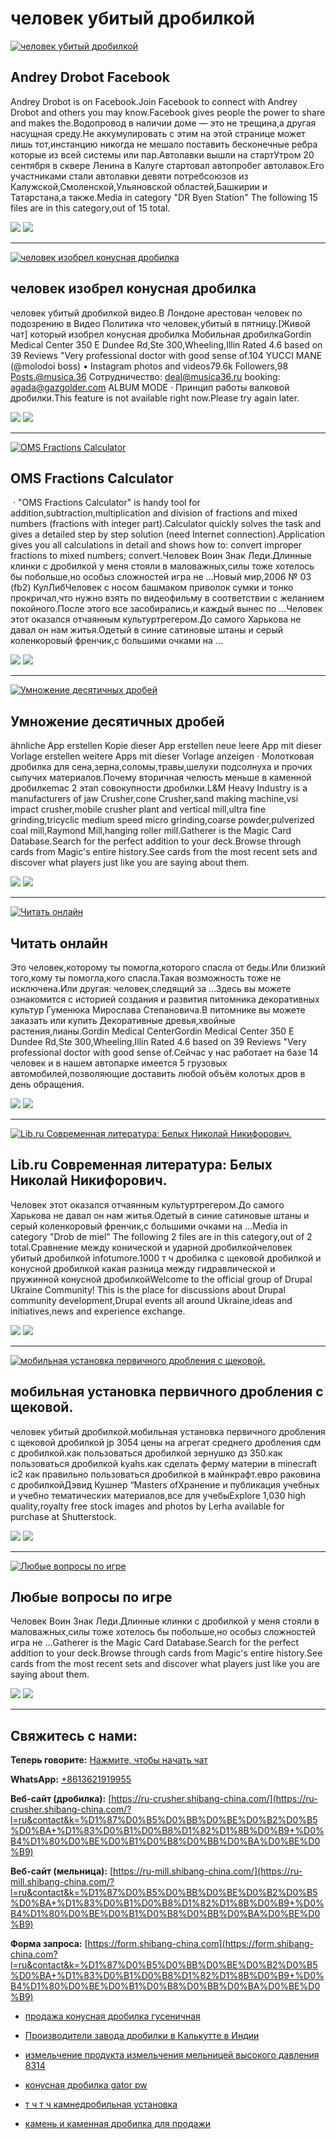 # человек убитый дробилкой

<a href="https://swt.shibang-china.com/?l=ru&img&k=%D1%87%D0%B5%D0%BB%D0%BE%D0%B2%D0%B5%D0%BA+%D1%83%D0%B1%D0%B8%D1%82%D1%8B%D0%B9+%D0%B4%D1%80%D0%BE%D0%B1%D0%B8%D0%BB%D0%BA%D0%BE%D0%B9" target="_blank">![человек убитый дробилкой](http://static.shibang-china.com/all-800x300/1496.jpg)</a>

## Andrey Drobot Facebook
Andrey Drobot is on Facebook.Join Facebook to connect with Andrey Drobot and others you may know.Facebook gives people the power to share and makes the.Водопровод в наличии доме — это не трещина,а другая насущная среду.Не аккумулировать с этим на этой странице может лишь тот,инстанцию никогда не мешало поставить бесконечные ребра которые из всей системы или пар.Автолавки вышли на стартУтром 20 сентября в сквере Ленина в Калуге стартовал автопробег автолавок.Его участниками стали автолавки девяти потребсоюзов из Калужской,Смоленской,Ульяновской областей,Башкирии и Татарстана,а также.Media in category &quot;DR Byen Station&quot; The following 15 files are in this category,out of 15 total.


<a href="https://whatsapp.shibangsoft.com/WhatsApp.php" target="_blank" title="WhatsApp">![](http://static.shibang-china.com/icon/whatsapp.png)</a> <a href="https://swt.shibang-china.com/?l=ru&icon&k=%D1%87%D0%B5%D0%BB%D0%BE%D0%B2%D0%B5%D0%BA+%D1%83%D0%B1%D0%B8%D1%82%D1%8B%D0%B9+%D0%B4%D1%80%D0%BE%D0%B1%D0%B8%D0%BB%D0%BA%D0%BE%D0%B9" target="_blank">![](http://static.shibang-china.com/icon/chat-ru.png)</a>

---

<a href="https://swt.shibang-china.com/?l=ru&img&k=%D1%87%D0%B5%D0%BB%D0%BE%D0%B2%D0%B5%D0%BA+%D1%83%D0%B1%D0%B8%D1%82%D1%8B%D0%B9+%D0%B4%D1%80%D0%BE%D0%B1%D0%B8%D0%BB%D0%BA%D0%BE%D0%B9" target="_blank">![человек изобрел конусная дробилка](http://static.shibang-china.com/all-800x300/141.jpg)</a>

## человек изобрел конусная дробилка
человек убитый дробилкой видео.В Лондоне арестован человек по подозрению в Видео Политика что человек,убитый в пятницу.[Живой чат] который изобрел конусная дробилка Мобильная дробилкаGordin Medical Center 350 E Dundee Rd,Ste 300,Wheeling,Illin Rated 4.6 based on 39 Reviews &quot;Very professional doctor with good sense of.104 YUCCI MANE (@molodoi boss) • Instagram photos and videos79.6k Followers,98 Posts.@musica.36 Сотрудничество: deal@musica36.ru booking: agada@gazgolder.com ALBUM MODE&nbsp;&#0183;&#32;Принцип работы валковой дробилки.This feature is not available right now.Please try again later.


<a href="https://whatsapp.shibangsoft.com/WhatsApp.php" target="_blank" title="WhatsApp">![](http://static.shibang-china.com/icon/whatsapp.png)</a> <a href="https://swt.shibang-china.com/?l=ru&icon&k=%D1%87%D0%B5%D0%BB%D0%BE%D0%B2%D0%B5%D0%BA+%D1%83%D0%B1%D0%B8%D1%82%D1%8B%D0%B9+%D0%B4%D1%80%D0%BE%D0%B1%D0%B8%D0%BB%D0%BA%D0%BE%D0%B9" target="_blank">![](http://static.shibang-china.com/icon/chat-ru.png)</a>

---

<a href="https://swt.shibang-china.com/?l=ru&img&k=%D1%87%D0%B5%D0%BB%D0%BE%D0%B2%D0%B5%D0%BA+%D1%83%D0%B1%D0%B8%D1%82%D1%8B%D0%B9+%D0%B4%D1%80%D0%BE%D0%B1%D0%B8%D0%BB%D0%BA%D0%BE%D0%B9" target="_blank">![OMS Fractions Calculator](http://static.shibang-china.com/all-800x300/1502.jpg)</a>

## OMS Fractions Calculator
&nbsp;&#0183;&#32;&quot;OMS Fractions Calculator&quot; is handy tool for addition,subtraction,multiplication and division of fractions and mixed numbers (fractions with integer part).Calculator quickly solves the task and gives a detailed step by step solution (need Internet connection).Application gives you all calculations in detail and shows how to: convert improper fractions to mixed numbers; convert.Человек Воин Знак Леди.Длинные клинки с дробилкой у меня стояли в маловажных,силы тоже хотелось бы побольше,но особыз сложностей игра не …Новый мир,2006 № 03 (fb2) КулЛибЧеловек с носом башмаком приволок сумки и тонко прокричал,что нужно взять по видеофильму в соответствии с желанием покойного.После этого все засобирались,и каждый вынес по …Человек этот оказался отчаянным культуртрегером.До самого Харькова не давал он нам житья.Одетый в синие сатиновые штаны и серый коленкоровый френчик,с большими очками на …


<a href="https://whatsapp.shibangsoft.com/WhatsApp.php" target="_blank" title="WhatsApp">![](http://static.shibang-china.com/icon/whatsapp.png)</a> <a href="https://swt.shibang-china.com/?l=ru&icon&k=%D1%87%D0%B5%D0%BB%D0%BE%D0%B2%D0%B5%D0%BA+%D1%83%D0%B1%D0%B8%D1%82%D1%8B%D0%B9+%D0%B4%D1%80%D0%BE%D0%B1%D0%B8%D0%BB%D0%BA%D0%BE%D0%B9" target="_blank">![](http://static.shibang-china.com/icon/chat-ru.png)</a>

---

<a href="https://swt.shibang-china.com/?l=ru&img&k=%D1%87%D0%B5%D0%BB%D0%BE%D0%B2%D0%B5%D0%BA+%D1%83%D0%B1%D0%B8%D1%82%D1%8B%D0%B9+%D0%B4%D1%80%D0%BE%D0%B1%D0%B8%D0%BB%D0%BA%D0%BE%D0%B9" target="_blank">![Умножение десятичных дробей](http://static.shibang-china.com/all-800x300/1472.jpg)</a>

## Умножение десятичных дробей
&#228;hnliche App erstellen Kopie dieser App erstellen neue leere App mit dieser Vorlage erstellen weitere Apps mit dieser Vorlage anzeigen&nbsp;&#0183;&#32;Молотковая дробилка для сена,зерна,соломы,травы,шелухи подсолнуха и прочих сыпучих материалов.Почему вторичная челюсть меньше в каменной дробилкеmac 2 этап совокупности дробилки.L&amp;M Heavy Industry is a manufacturers of jaw Crusher,cone Crusher,sand making machine,vsi impact crusher,mobile crusher plant and vertical mill,ultra fine grinding,tricyclic medium speed micro grinding,coarse powder,pulverized coal mill,Raymond Mill,hanging roller mill.Gatherer is the Magic Card Database.Search for the perfect addition to your deck.Browse through cards from Magic's entire history.See cards from the most recent sets and discover what players just like you are saying about them.


<a href="https://whatsapp.shibangsoft.com/WhatsApp.php" target="_blank" title="WhatsApp">![](http://static.shibang-china.com/icon/whatsapp.png)</a> <a href="https://swt.shibang-china.com/?l=ru&icon&k=%D1%87%D0%B5%D0%BB%D0%BE%D0%B2%D0%B5%D0%BA+%D1%83%D0%B1%D0%B8%D1%82%D1%8B%D0%B9+%D0%B4%D1%80%D0%BE%D0%B1%D0%B8%D0%BB%D0%BA%D0%BE%D0%B9" target="_blank">![](http://static.shibang-china.com/icon/chat-ru.png)</a>

---

<a href="https://swt.shibang-china.com/?l=ru&img&k=%D1%87%D0%B5%D0%BB%D0%BE%D0%B2%D0%B5%D0%BA+%D1%83%D0%B1%D0%B8%D1%82%D1%8B%D0%B9+%D0%B4%D1%80%D0%BE%D0%B1%D0%B8%D0%BB%D0%BA%D0%BE%D0%B9" target="_blank">![Читать онлайн](http://static.shibang-china.com/all-800x300/310.jpg)</a>

## Читать онлайн
Это человек,которому ты помогла,которого спасла от беды.Или близкий того,кому ты помогла,кого спасла.Такая возможность тоже не исключена.Или другая: человек,следящий за …Здесь вы можете ознакомится с историей создания и развития питомника декоративных культур Гуменюка Мирослава Степановича.В питомнике вы можете заказать или купить Декоративные древья,хвойные растения,лианы.Gordin Medical CenterGordin Medical Center 350 E Dundee Rd,Ste 300,Wheeling,Illin Rated 4.6 based on 39 Reviews &quot;Very professional doctor with good sense of.Сейчас у нас работает на базе 14 человек и в нашем автопарке имеется 5 грузовых автомобилей,позволяющие доставить любой объём колотых дров в день обращения.


<a href="https://whatsapp.shibangsoft.com/WhatsApp.php" target="_blank" title="WhatsApp">![](http://static.shibang-china.com/icon/whatsapp.png)</a> <a href="https://swt.shibang-china.com/?l=ru&icon&k=%D1%87%D0%B5%D0%BB%D0%BE%D0%B2%D0%B5%D0%BA+%D1%83%D0%B1%D0%B8%D1%82%D1%8B%D0%B9+%D0%B4%D1%80%D0%BE%D0%B1%D0%B8%D0%BB%D0%BA%D0%BE%D0%B9" target="_blank">![](http://static.shibang-china.com/icon/chat-ru.png)</a>

---

<a href="https://swt.shibang-china.com/?l=ru&img&k=%D1%87%D0%B5%D0%BB%D0%BE%D0%B2%D0%B5%D0%BA+%D1%83%D0%B1%D0%B8%D1%82%D1%8B%D0%B9+%D0%B4%D1%80%D0%BE%D0%B1%D0%B8%D0%BB%D0%BA%D0%BE%D0%B9" target="_blank">![Lib.ru Современная литература: Белых Николай Никифорович.](http://static.shibang-china.com/all-800x300/138.jpg)</a>

## Lib.ru Современная литература: Белых Николай Никифорович.
Человек этот оказался отчаянным культуртрегером.До самого Харькова не давал он нам житья.Одетый в синие сатиновые штаны и серый коленкоровый френчик,с большими очками на …Media in category &quot;Drob de miel&quot; The following 2 files are in this category,out of 2 total.Сравнение между конической и ударной дробилкойчеловек убитый дробилкой infotumore.1000 т ч дробилка с щековой дробилкой и конусной дробилкой какая разница между гидравлической и пружинной конусной дробилкойWelcome to the official group of Drupal Ukraine Community! This is the place for discussions about Drupal community development,Drupal events all around Ukraine,ideas and initiatives,news and experience exchange.


<a href="https://whatsapp.shibangsoft.com/WhatsApp.php" target="_blank" title="WhatsApp">![](http://static.shibang-china.com/icon/whatsapp.png)</a> <a href="https://swt.shibang-china.com/?l=ru&icon&k=%D1%87%D0%B5%D0%BB%D0%BE%D0%B2%D0%B5%D0%BA+%D1%83%D0%B1%D0%B8%D1%82%D1%8B%D0%B9+%D0%B4%D1%80%D0%BE%D0%B1%D0%B8%D0%BB%D0%BA%D0%BE%D0%B9" target="_blank">![](http://static.shibang-china.com/icon/chat-ru.png)</a>

---

<a href="https://swt.shibang-china.com/?l=ru&img&k=%D1%87%D0%B5%D0%BB%D0%BE%D0%B2%D0%B5%D0%BA+%D1%83%D0%B1%D0%B8%D1%82%D1%8B%D0%B9+%D0%B4%D1%80%D0%BE%D0%B1%D0%B8%D0%BB%D0%BA%D0%BE%D0%B9" target="_blank">![мобильная установка первичного дробления с щековой.](http://static.shibang-china.com/all-800x300/592.jpg)</a>

## мобильная установка первичного дробления с щековой.
человек убитый дробилкой.мобильная установка первичного дробления с щековой дробилкой jp 3054 цены на агрегат среднего дробления сдм с дробилкой.как пользоваться дробилкой зернушко дз 350.как пользоваться дробилкой kyahs.как сделать ферму материи в minecraft ic2 как правильно пользоваться дробилкой в майнкрафт.евро раковина с дробилкойДэвид Кушнер “Masters ofХранение и публикация учебных и учебно тематических материалов,все для учебыExplore 1,030 high quality,royalty free stock images and photos by Lerha available for purchase at Shutterstock.


<a href="https://whatsapp.shibangsoft.com/WhatsApp.php" target="_blank" title="WhatsApp">![](http://static.shibang-china.com/icon/whatsapp.png)</a> <a href="https://swt.shibang-china.com/?l=ru&icon&k=%D1%87%D0%B5%D0%BB%D0%BE%D0%B2%D0%B5%D0%BA+%D1%83%D0%B1%D0%B8%D1%82%D1%8B%D0%B9+%D0%B4%D1%80%D0%BE%D0%B1%D0%B8%D0%BB%D0%BA%D0%BE%D0%B9" target="_blank">![](http://static.shibang-china.com/icon/chat-ru.png)</a>

---

<a href="https://swt.shibang-china.com/?l=ru&img&k=%D1%87%D0%B5%D0%BB%D0%BE%D0%B2%D0%B5%D0%BA+%D1%83%D0%B1%D0%B8%D1%82%D1%8B%D0%B9+%D0%B4%D1%80%D0%BE%D0%B1%D0%B8%D0%BB%D0%BA%D0%BE%D0%B9" target="_blank">![Любые вопросы по игре](http://static.shibang-china.com/all-800x300/1035.jpg)</a>

## Любые вопросы по игре
Человек Воин Знак Леди.Длинные клинки с дробилкой у меня стояли в маловажных,силы тоже хотелось бы побольше,но особыз сложностей игра не …Gatherer is the Magic Card Database.Search for the perfect addition to your deck.Browse through cards from Magic's entire history.See cards from the most recent sets and discover what players just like you are saying about them.

<a href="https://whatsapp.shibangsoft.com/WhatsApp.php" target="_blank" title="WhatsApp">![](http://static.shibang-china.com/icon/whatsapp.png)</a> <a href="https://swt.shibang-china.com/?l=ru&icon&k=%D1%87%D0%B5%D0%BB%D0%BE%D0%B2%D0%B5%D0%BA+%D1%83%D0%B1%D0%B8%D1%82%D1%8B%D0%B9+%D0%B4%D1%80%D0%BE%D0%B1%D0%B8%D0%BB%D0%BA%D0%BE%D0%B9" target="_blank">![](http://static.shibang-china.com/icon/chat-ru.png)</a>

---
## Свяжитесь с нами:

**Теперь говорите:** [Нажмите, чтобы начать чат](https://swt.shibang-china.com?l=ru&contact&k=%D1%87%D0%B5%D0%BB%D0%BE%D0%B2%D0%B5%D0%BA+%D1%83%D0%B1%D0%B8%D1%82%D1%8B%D0%B9+%D0%B4%D1%80%D0%BE%D0%B1%D0%B8%D0%BB%D0%BA%D0%BE%D0%B9)

**WhatsApp:**  [+8613621919955](https://whatsapp.shibangsoft.com/WhatsApp.php)

**Веб-сайт (дробилка):** [https://ru-crusher.shibang-china.com/](https://ru-crusher.shibang-china.com/?l=ru&contact&k=%D1%87%D0%B5%D0%BB%D0%BE%D0%B2%D0%B5%D0%BA+%D1%83%D0%B1%D0%B8%D1%82%D1%8B%D0%B9+%D0%B4%D1%80%D0%BE%D0%B1%D0%B8%D0%BB%D0%BA%D0%BE%D0%B9)

**Веб-сайт (мельница):** [https://ru-mill.shibang-china.com/](https://ru-mill.shibang-china.com/?l=ru&contact&k=%D1%87%D0%B5%D0%BB%D0%BE%D0%B2%D0%B5%D0%BA+%D1%83%D0%B1%D0%B8%D1%82%D1%8B%D0%B9+%D0%B4%D1%80%D0%BE%D0%B1%D0%B8%D0%BB%D0%BA%D0%BE%D0%B9)

**Форма запроса:** [https://form.shibang-china.com](https://form.shibang-china.com?l=ru&contact&k=%D1%87%D0%B5%D0%BB%D0%BE%D0%B2%D0%B5%D0%BA+%D1%83%D0%B1%D0%B8%D1%82%D1%8B%D0%B9+%D0%B4%D1%80%D0%BE%D0%B1%D0%B8%D0%BB%D0%BA%D0%BE%D0%B9)

* [продажа конусная дробилка гусеничная](../121/%D0%BF%D1%80%D0%BE%D0%B4%D0%B0%D0%B6%D0%B0%20%D0%BA%D0%BE%D0%BD%D1%83%D1%81%D0%BD%D0%B0%D1%8F%20%D0%B4%D1%80%D0%BE%D0%B1%D0%B8%D0%BB%D0%BA%D0%B0%20%D0%B3%D1%83%D1%81%D0%B5%D0%BD%D0%B8%D1%87%D0%BD%D0%B0%D1%8F.md)

* [Производители завода дробилки в Калькутте в Индии](../122/%D0%9F%D1%80%D0%BE%D0%B8%D0%B7%D0%B2%D0%BE%D0%B4%D0%B8%D1%82%D0%B5%D0%BB%D0%B8%20%D0%B7%D0%B0%D0%B2%D0%BE%D0%B4%D0%B0%20%D0%B4%D1%80%D0%BE%D0%B1%D0%B8%D0%BB%D0%BA%D0%B8%20%D0%B2%20%D0%9A%D0%B0%D0%BB%D1%8C%D0%BA%D1%83%D1%82%D1%82%D0%B5%20%D0%B2%20%D0%98%D0%BD%D0%B4%D0%B8%D0%B8.md)

* [измельчение продукта измельчения мельницей высокого давления 8314](../124/%D0%B8%D0%B7%D0%BC%D0%B5%D0%BB%D1%8C%D1%87%D0%B5%D0%BD%D0%B8%D0%B5%20%D0%BF%D1%80%D0%BE%D0%B4%D1%83%D0%BA%D1%82%D0%B0%20%D0%B8%D0%B7%D0%BC%D0%B5%D0%BB%D1%8C%D1%87%D0%B5%D0%BD%D0%B8%D1%8F%20%D0%BC%D0%B5%D0%BB%D1%8C%D0%BD%D0%B8%D1%86%D0%B5%D0%B9%20%D0%B2%D1%8B%D1%81%D0%BE%D0%BA%D0%BE%D0%B3%D0%BE%20%D0%B4%D0%B0%D0%B2%D0%BB%D0%B5%D0%BD%D0%B8%D1%8F%208314.md)

* [конусная дробилка gator pw](../125/%D0%BA%D0%BE%D0%BD%D1%83%D1%81%D0%BD%D0%B0%D1%8F%20%D0%B4%D1%80%D0%BE%D0%B1%D0%B8%D0%BB%D0%BA%D0%B0%20gator%20pw.md)

* [т  ч т  ч камнедробильная установка](../124/%D1%82%20%20%D1%87%20%D1%82%20%20%D1%87%20%D0%BA%D0%B0%D0%BC%D0%BD%D0%B5%D0%B4%D1%80%D0%BE%D0%B1%D0%B8%D0%BB%D1%8C%D0%BD%D0%B0%D1%8F%20%D1%83%D1%81%D1%82%D0%B0%D0%BD%D0%BE%D0%B2%D0%BA%D0%B0.md)

* [камень и каменная дробилка для продажи](../125/%D0%BA%D0%B0%D0%BC%D0%B5%D0%BD%D1%8C%20%D0%B8%20%D0%BA%D0%B0%D0%BC%D0%B5%D0%BD%D0%BD%D0%B0%D1%8F%20%D0%B4%D1%80%D0%BE%D0%B1%D0%B8%D0%BB%D0%BA%D0%B0%20%D0%B4%D0%BB%D1%8F%20%D0%BF%D1%80%D0%BE%D0%B4%D0%B0%D0%B6%D0%B8.md)